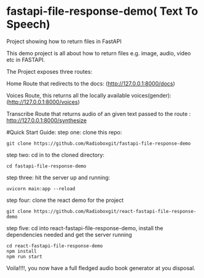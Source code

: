 # fastapi-file-response-demo( Text To Speech)
Project showing how to return files in FastAPI

This demo project is all about how to return files e.g. image, audio, video etc in FASTAPI.

The Project exposes three routes:

Home Route that redirects to the docs: (http://127.0.0.1:8000/docs)

Voices Route, this returns all the locally available voices(gender): (http://127.0.0.1:8000/voices)

Transcribe Route that returns audio of an given text passed to the route : http://127.0.0.1:8000/synthesize

#Quick Start Guide:
step one:
clone this repo:
```
git clone https://github.com/Radioboxgit/fastapi-file-response-demo

```

step two:
cd in to the cloned directory:

```
cd fastapi-file-response-demo

```
step three:
hit the server up and running:

```
uvicorn main:app --reload

```
step four:
clone the react demo for the project

```
git clone https://github.com/Radioboxgit/react-fastapi-file-response-demo

```
step five:
cd into react-fastapi-file-response-demo, install the dependencies needed
and get the server running
```
cd react-fastapi-file-response-demo
npm install
npm run start
```

Voila!!!!, you now have a full fledged audio book generator at you disposal.


